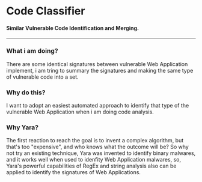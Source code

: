 # Code Classifier
#### Similar Vulnerable Code Identification and Merging.
----
### What i am doing?
  There are some identical signatures between vulnerable Web Application implement, i am tring to summary the signatures and making the same type of vulnerable code into a set.

### Why do this?
  I want to adopt an easiest automated approach to identify that type of the vulnerable Web Application when i am doing code analysis.

### Why Yara?
  The first reaction to reach the goal is to invent a complex algorithm, but that's too "expensive", and who knows what the outcome will be? So why not try an existing technique,
  Yara was invented to identify binary malwares, and it works well when used to idenfity Web Application malwares, so, Yara's powerful capabilities of RegEx and string analysis 
  also can be applied to identify the signatures of Web Applications.


 

